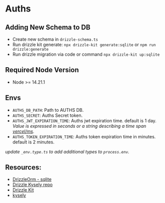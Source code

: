 # Auths

## Adding New Schema to DB

- Create new schema in `drizzle-schema.ts`
- Run drizzle kit generate: `npx drizzle-kit generate:sqlite` or `npm run drizzle:generate`
- Run drizzle migration via code or command `npx drizzle-kit up:sqlite`

## Required Node Version

- Node >= 14.21.1

## Envs

- `AUTHS_DB_PATH`: Path to AUTHS DB.
- `AUTHS_SECRET`: Auths Secret token.
- `AUTHS_JWT_EXPIRATION_TIME`: Auths jwt expiration time. default is 1 day. _Value is expressed in seconds or a string describing a time span [vercel/ms](https://github.com/vercel/ms)._
- `AUTHS_TOKEN_EXPIRATION_TIME`: Auths token expiration time in minutes. default is 2 minutes.

_update `_env.type.ts` to add additional types to `process.env`._

## Resources:

- [DrizzleOrm - sqlite](https://orm.drizzle.team/docs/column-types/sqlite)
- [Drizzle Kysely repo](https://github.com/drizzle-team/drizzle-kysely)
- [Drizzle Kit](https://orm.drizzle.team/kit-docs/overview)
- [kysely](https://kysely.dev/docs/getting-started?dialect=sqlite)

